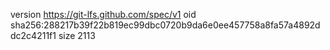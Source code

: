 version https://git-lfs.github.com/spec/v1
oid sha256:288217b39f22b819ec99dbc0720b9da6e0ee457758a8fa57a4892ddc2c4211f1
size 2113
